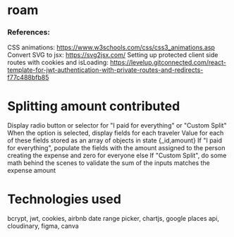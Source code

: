 # roam

### References:
CSS animations: https://www.w3schools.com/css/css3_animations.asp
Convert SVG to jsx: https://svg2jsx.com/ 
Setting up protected client side routes with cookies and isLoading:  https://levelup.gitconnected.com/react-template-for-jwt-authentication-with-private-routes-and-redirects-f77c488bfb85


# Splitting amount contributed

Display radio button or selector for "I paid for everything" or "Custom Split"
When the option is selected, display fields for each traveler
Value for each of these fields stored as an array of objects in state {_id,amount}
If "I paid for everything", populate the fields with the amount assigned to the person creating the expense and zero for everyone else
If "Custom Split", do some math behind the scenes to validate the sum of the inputs matches the expense amount


# Technologies used
bcrypt, jwt, cookies, airbnb date range picker, chartjs, google places api, cloudinary, figma, canva